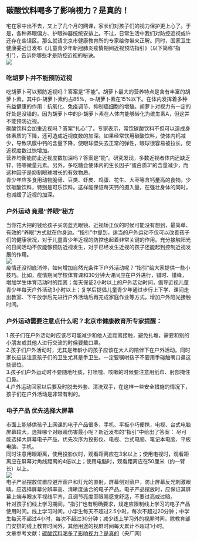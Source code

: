 ## 碳酸饮料喝多了影响视力？是真的！  
宅在家中出不去，又上了几个月的网课，家长们对孩子们的视力保护更上心了。于是，各种养眼偏方、护眼神器统统安排上。不过，日常生活中我们对防控近视或许还存在些误区。那么就请北京市健康教育所的专家给你带来正解。同时，国家卫生健康委近日发布《儿童青少年新冠肺炎疫情期间近视预防指引》（以下简称“指引”），告诉你哪些才是防控近视的秘诀。  
![](http://cdncms.v-keep.cn/wp-content/uploads/2020/06/timg-51-1024x576.jpg)  
### 吃胡萝卜并不能预防近视  
吃胡萝卜可以预防近视吗？答案是“不能”。胡萝卜最大的营养特点是含有丰富的胡萝卜素，其中β-胡萝卜素约占85%，α-胡萝卜素在15%以下。在体内发挥着多种有益健康的作用：抗氧化、免疫调节、抑制癌细胞的增殖。胡萝卜对视力有一定的好处是没错的。因为胡萝卜中的β-胡萝卜素在人体内能够转化为维生素A，但这并不能预防近视。  
碳酸饮料会加重近视吗？答案“扎心”了。专家表示，常饮碳酸饮料不但可以造成身体素质的下降，还可造成近视度数的加深。如果经常饮用碳酸饮料，使体内钙减少，导致巩膜中钙的含量下降，使眼球壁失去正常的弹性，眼球很容易被拉长，使近视度数过快增加。  
营养均衡能防止近视度数加深吗？答案是“能”。研究发现，多数近视者体内还缺乏锌、铬等微量元素。另外，多吃糖会使体内的生长因子“蛋白质3”的含量减少，而这种因子是抑制眼球增长的有效物质。  
青少年应多食用动物脆骨、豆类、虾皮、鸡蛋、花生、大枣等含钙量高的食物，少饮碳酸饮料，特别是可乐饮料。这样能保证每天钙的摄入量，在强壮身体的同时，也减缓了近视的加深。  
### 户外运动 竟是“养眼”秘方  
当你花大把的钱给孩子买防蓝光眼镜、近视矫正仪的时候可能没有想到，最简单、有效的“养眼”方式就在你身边。“指引”中提到，适当的户外运动不仅可以改善孩子们的健康状况，对于儿童青少年近视的防控也起着非常关键的作用。充分接触阳光的日间活动不仅能够预防近视发生，对于已经发生近视的孩子还能起到控制近视发展的作用。  
![](http://cdncms.v-keep.cn/wp-content/uploads/2020/06/u4089814278846219598fm11gp0.jpg)  
疫情还没彻底消停，如何增加自然光条件下户外活动呢？“指引”给大家提供一些小技巧。比如，疫情期间学校体育课和30分钟大课间应在户外进行，错时、错峰，增加学生体育活动时的距离；每天保证2小时以上的户外活动时间，倡导近视儿童青少年每天户外活动3小时以上；复学后提倡儿童青少年通过步行上下学、课间走出教室、下午放学后先进行户外活动后再完成家庭作业等方式，增加户外阳光接触时间。  
### 户外运动需要注意点什么呢？北京市健康教育所专家提醒：  
1.孩子们在户外活动时应该尽可能减少和他人近距离接触，避免扎堆，需要和别的小朋友或其他人进行交流的时候要戴口罩。  
2.孩子们户外活动时，尤其是年龄小的孩子应该在大人的陪伴下在户外活动。同时家长应该注意孩子们的卫生尤其是手卫生。一定要嘱咐孩子不要用手碰触嘴口鼻这些部位。  
3.孩子们户外运动时不要随地吐痰，打喷嚏、咳嗽的时候要注意用纸巾、肘部掩住口鼻。  
4.户外运动回家以后要及时脱去外套、清洗双手，在这样一些安全措施的情况下，孩子们在户外活动是非常有利的。  
### 电子产品 优先选择大屏幕  
市面上能够供孩子上网课的电子产品很多，手机、平板小巧便携，电视、台式电脑屏幕较大，选择哪个对眼睛伤害最小呢？新近发布的“指引”中给出了答案： 尽可能选择大屏幕电子产品，优先次序为投影仪、电视、台式电脑、笔记本电脑、平板电脑、手机。  
同时注意用眼距离，使用投影仪时，观看距离应在3米以上；使用电视时，观看距离应在屏幕对角线距离的4倍以上；使用电脑时，观看距离应在50厘米（约一臂长）以上。  
![](http://cdncms.v-keep.cn/wp-content/uploads/2020/06/u3591985272188036104fm11gp0.jpg)  
电子产品摆放位置应避开窗户和灯光的直射，屏幕侧对窗户，防止屏幕反光刺激眼睛。应选择屏幕分辨率高、清晰度适合的电子产品。电子产品摆放时，应保证其屏幕上端与眼水平视线平齐，且调节亮度至眼睛感觉舒适，不要过亮或过暗。  
针对孩子们线上学习期间，“指引”也有明确要求，规定应限制线上学习的电子产品使用时间。线上学习时间，小学生每天不超过2.5小时，每次不超过20分钟；中学生每天不超过4小时，每次不超过30分钟；减少线上学习外的视屏时间，除教育部门安排的线上教育时间外，其他用途的视屏时间每天累计不超过1小时。  
文章参考文献：<a href="https://www.toutiao.com/a6828356126698897934/">碳酸饮料喝多了影响视力？是真的</a>（央广网）  
